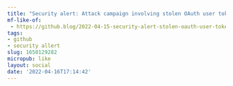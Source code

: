 ```yaml
---
title: "Security alert: Attack campaign involving stolen OAuth user tokens issued to two third-party integrators | The GitHub Blog"
mf-like-of:
 - https://github.blog/2022-04-15-security-alert-stolen-oauth-user-tokens/
tags:
- github
- security allert
slug: 1650129282
micropub: like
layout: social
date: '2022-04-16T17:14:42'
---
```

